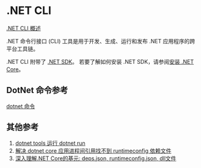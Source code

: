 # .NET CLI

[.NET CLI 概述](https://learn.microsoft.com/zh-cn/dotnet/core/tools/)

.NET 命令行接口 (CLI) 工具是用于开发、生成、运行和发布 .NET 应用程序的跨平台工具链。

.NET CLI 附带了 [.NET SDK](https://learn.microsoft.com/zh-cn/dotnet/core/sdk)。 若要了解如何安装 .NET SDK，请参阅[安装 .NET Core](https://learn.microsoft.com/zh-cn/dotnet/core/install/windows)。

## DotNet 命令参考

[dotnet 命令](https://learn.microsoft.com/zh-cn/dotnet/core/tools/dotnet)

## 其他参考

1. [dotnet tools 运行 dotnet run](https://www.cnblogs.com/Leo_wl/p/5634542.html)
2. [解决 dotnet core 应用进程间引用找不到 runtimeconfig 依赖文件](https://cloud.tencent.com/developer/article/1693220)
3. [深入理解.NET Core的基元: deps.json, runtimeconfig.json, dll文件](https://www.cnblogs.com/lwqlun/p/9704702.html)